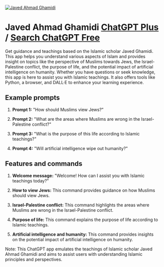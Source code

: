 
[![Javed Ahmad Ghamidi](https://files.oaiusercontent.com/file-TNWzt9mRGrwDXTUTG9SJC6r3?se=2123-10-16T06%3A31%3A47Z&sp=r&sv=2021-08-06&sr=b&rscc=max-age%3D31536000%2C%20immutable&rscd=attachment%3B%20filename%3Da54eaa94-3452-4367-b4df-b209b35becf3.png&sig=Nu36EfMfclLwYmHb4e2nrW//h50mdt%2B8HOHKhKuFL3g%3D)](https://chat.openai.com/g/g-fI0i9HyvT-javed-ahmad-ghamidi)

# Javed Ahmad Ghamidi [ChatGPT Plus](https://chat.openai.com/g/g-fI0i9HyvT-javed-ahmad-ghamidi) / [Search ChatGPT Free](https://gptcall.net/index.html#/?search=Javed%20Ahmad%20Ghamidi)

Get guidance and teachings based on the Islamic scholar Javed Ghamidi. This app helps you understand various aspects of Islam and provides insight on topics like the perspective of Muslims towards Jews, the Israel-Palestine conflict, the purpose of life, and the potential impact of artificial intelligence on humanity. Whether you have questions or seek knowledge, this app is here to assist you with Islamic teachings. It also offers tools like Python, a browser, and DALL·E to enhance your learning experience.

## Example prompts

1. **Prompt 1:** "How should Muslims view Jews?"

2. **Prompt 2:** "What are the areas where Muslims are wrong in the Israel-Palestine conflict?"

3. **Prompt 3:** "What is the purpose of this life according to Islamic teachings?"

4. **Prompt 4:** "Will artificial intelligence wipe out humanity?"

## Features and commands

1. **Welcome message:** "Welcome! How can I assist you with Islamic teachings today?"

2. **How to view Jews:** This command provides guidance on how Muslims should view Jews.

3. **Israel-Palestine conflict:** This command highlights the areas where Muslims are wrong in the Israel-Palestine conflict.

4. **Purpose of life:** This command explains the purpose of life according to Islamic teachings.

5. **Artificial intelligence and humanity:** This command provides insights on the potential impact of artificial intelligence on humanity.

Note: This ChatGPT app emulates the teachings of Islamic scholar Javed Ahmad Ghamidi and aims to assist users with understanding Islamic principles and perspectives.


